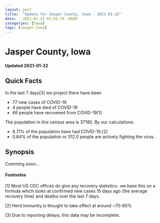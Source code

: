 ```yaml
---
layout: post
title:  "Update for Jasper County, Iowa - 2021-01-22"
date:   2021-01-22 01:01:29 -0600
categories: [Iowa]
tags: [Jasper-Iowa]
---
```


# Jasper County, Iowa
#### Updated 2021-01-22

## Quick Facts

In the last 7 days[3] we project there have been
- *77* new cases of COVID-19
- *4* people have died of COVID-19
- *66* people have recovered from COVID-19[1]

The population in this census area is 37185. By our calculations:
- 8.71% of the population have had COVID-19.[2]
- 0.84% of the population or 312.0 people are actively fighting the virus.

## Synopsis

Comming soon...


#### Footnotes

[1] Most US CDC offices do give any recovery statistics- we base this on a formula which looks at confirmed new cases
15 days ago (the average recovery time) and deaths over the last 7 days.

[2] Herd Immunity is thought to take effect at around ~70-80%

[3] Due to reporting delays, this data may be incomplete.
 
    
